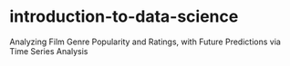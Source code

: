 # introduction-to-data-science
Analyzing Film Genre Popularity and Ratings, with Future Predictions via Time Series Analysis
